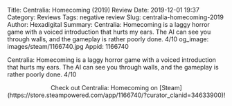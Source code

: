Title: Centralia: Homecoming (2019) Review
Date: 2019-12-01 19:37
Category: Reviews
Tags: negative review
Slug: centralia-homecoming-2019
Author: Hexadigital
Summary: Centralia: Homecoming is a laggy horror game with a voiced introduction that hurts my ears. The AI can see you through walls, and the gameplay is rather poorly done. 4/10
og_image: images/steam/1166740.jpg
Appid: 1166740

Centralia: Homecoming is a laggy horror game with a voiced introduction that hurts my ears. The AI can see you through walls, and the gameplay is rather poorly done. 4/10

<center>Check out Centralia: Homecoming on [Steam](https://store.steampowered.com/app/1166740/?curator_clanid=34633900)!</center>
